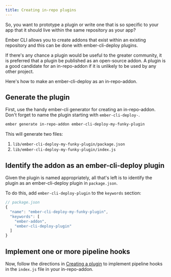 ```yaml
---
title: Creating in-repo plugins
---
```


So, you want to prototype a plugin or write one that is so specific to your app that it should live within the same repository as your app?

Ember CLI allows you to create addons that exist within an existing repository and this can be done with ember-cli-deploy plugins.

If there's any chance a plugin would be useful to the greater community, it is preferred that a plugin be published as an open-source addon. A plugin is a good candidate for an in-repo-addon if it is unlikely to be used by any other project.

Here's how to make an ember-cli-deploy as an in-repo-addon.

Generate the plugin
-------------------

First, use the handy ember-cli generator for creating an in-repo-addon. Don't forget to name the plugin starting with `ember-cli-deploy-`.

```sh
ember generate in-repo-addon ember-cli-deploy-my-funky-plugin
```

This will generate two files:

1. `lib/ember-cli-deploy-my-funky-plugin/package.json`
2. `lib/ember-cli-deploy-my-funky-plugin/index.js`

Identify the addon as an ember-cli-deploy plugin
------------------------------------------------

Given the plugin is named appropriately, all that's left is to identify the plugin as an ember-cli-deploy plugin in `package.json`.

To do this, add `ember-cli-deploy-plugin` to the `keywords` section:

```js
// package.json
{
  "name": "ember-cli-deploy-my-funky-plugin",
  "keywords": [
    "ember-addon",
    "ember-cli-deploy-plugin"
  ]
}
```

Implement one or more pipeline hooks
------------------------------------

Now, follow the directions in [Creating a plugin](../creating-a-plugin/#the-anatomy-of-a-plugin) to implement pipeline hooks in the `index.js` file in your in-repo-addon.
